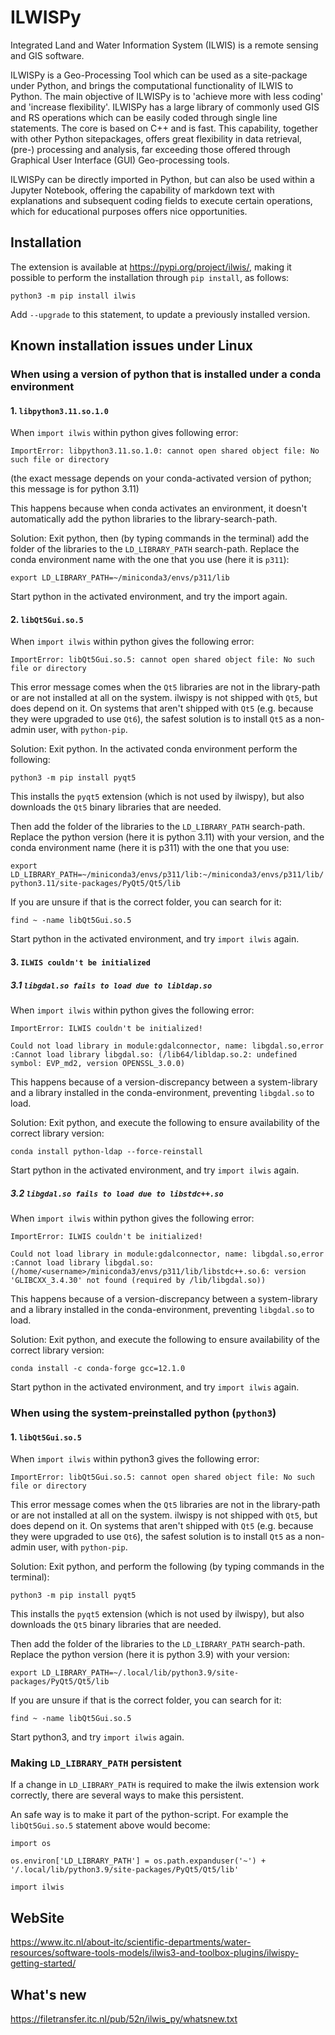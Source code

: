 # ILWISPy
Integrated Land and Water Information System (ILWIS) is a remote sensing and GIS software.

ILWISPy is a Geo-Processing Tool which can be used as a site-package under Python, and brings the computational functionality of ILWIS to Python. The main objective of ILWISPy is to 'achieve more with less coding' and 'increase flexibility'. ILWISPy has a large library of commonly used GIS and RS operations which can be easily coded through single line statements. The core is based on C++ and is fast. This capability, together with other Python sitepackages, offers great flexibility in data retrieval, (pre-) processing and analysis, far exceeding those offered through Graphical User Interface (GUI) Geo-processing tools.

ILWISPy can be directly imported in Python, but can also be used within a Jupyter Notebook, offering the capability of markdown text with explanations and subsequent coding fields to execute certain operations, which for educational purposes offers nice opportunities.

## Installation
The extension is available at https://pypi.org/project/ilwis/, making it possible to perform the installation through `pip install`, as follows:

`python3 -m pip install ilwis`

Add `--upgrade` to this statement, to update a previously installed version.

## Known installation issues under Linux

### When using a version of python that is installed under a conda environment

#### 1. `libpython3.11.so.1.0`
When `import ilwis` within python gives following error:

`ImportError: libpython3.11.so.1.0: cannot open shared object file: No such file or directory`

(the exact message depends on your conda-activated version of python; this message is for python 3.11)

This happens because when conda activates an environment, it doesn't automatically add the python libraries to the library-search-path.

Solution: Exit python, then (by typing commands in the terminal) add the folder of the libraries to the `LD_LIBRARY_PATH` search-path. Replace the conda environment name with the one that you use (here it is `p311`):

`export LD_LIBRARY_PATH=~/miniconda3/envs/p311/lib`

Start python in the activated environment, and try the import again.

#### 2. `libQt5Gui.so.5`
When `import ilwis` within python gives the following error:

`ImportError: libQt5Gui.so.5: cannot open shared object file: No such file or directory`

This error message comes when the `Qt5` libraries are not in the library-path or are not installed at all on the system.
ilwispy is not shipped with `Qt5`, but does depend on it. On systems that aren't shipped with `Qt5` (e.g. because they were upgraded to use `Qt6`), the safest solution is to install `Qt5` as a non-admin user, with `python-pip`.

Solution: Exit python. In the activated conda environment perform the following:

`python3 -m pip install pyqt5`

This installs the `pyqt5` extension (which is not used by ilwispy), but also downloads the `Qt5` binary libraries that are needed.

Then add the folder of the libraries to the `LD_LIBRARY_PATH` search-path. Replace the python version (here it is python 3.11) with your version, and the conda environment name (here it is p311) with the one that you use:

`export LD_LIBRARY_PATH=~/miniconda3/envs/p311/lib:~/miniconda3/envs/p311/lib/python3.11/site-packages/PyQt5/Qt5/lib`

If you are unsure if that is the correct folder, you can search for it:

`find ~ -name libQt5Gui.so.5`

Start python in the activated environment, and try `import ilwis` again.

#### 3. `ILWIS couldn't be initialized`

##### 3.1 `libgdal.so fails to load due to libldap.so`

When `import ilwis` within python gives the following error:

`ImportError: ILWIS couldn't be initialized!`

`Could not load library in module:gdalconnector, name: libgdal.so,error :Cannot load library libgdal.so: (/lib64/libldap.so.2: undefined symbol: EVP_md2, version OPENSSL_3.0.0)`

This happens because of a version-discrepancy between a system-library and a library installed in the conda-environment, preventing `libgdal.so` to load.

Solution: Exit python, and execute the following to ensure availability of the correct library version:

`conda install python-ldap --force-reinstall`

Start python in the activated environment, and try `import ilwis` again.

##### 3.2 `libgdal.so fails to load due to libstdc++.so`

When `import ilwis` within python gives the following error:

`ImportError: ILWIS couldn't be initialized!`

`Could not load library in module:gdalconnector, name: libgdal.so,error :Cannot load library libgdal.so: (/home/<username>/miniconda3/envs/p311/lib/libstdc++.so.6: version 'GLIBCXX_3.4.30' not found (required by /lib/libgdal.so))`

This happens because of a version-discrepancy between a system-library and a library installed in the conda-environment, preventing `libgdal.so` to load.

Solution: Exit python, and execute the following to ensure availability of the correct library version:

`conda install -c conda-forge gcc=12.1.0`

Start python in the activated environment, and try `import ilwis` again.

### When using the system-preinstalled python (`python3`)

#### 1. `libQt5Gui.so.5`
When `import ilwis` within python3 gives the following error:

`ImportError: libQt5Gui.so.5: cannot open shared object file: No such file or directory`

This error message comes when the `Qt5` libraries are not in the library-path or are not installed at all on the system.
ilwispy is not shipped with `Qt5`, but does depend on it. On systems that aren't shipped with `Qt5` (e.g. because they were upgraded to use `Qt6`), the safest solution is to install `Qt5` as a non-admin user, with `python-pip`.

Solution: Exit python, and perform the following (by typing commands in the terminal):

`python3 -m pip install pyqt5`

This installs the `pyqt5` extension (which is not used by ilwispy), but also downloads the `Qt5` binary libraries that are needed.

Then add the folder of the libraries to the `LD_LIBRARY_PATH` search-path. Replace the python version (here it is python 3.9) with your version:

`export LD_LIBRARY_PATH=~/.local/lib/python3.9/site-packages/PyQt5/Qt5/lib`

If you are unsure if that is the correct folder, you can search for it:

`find ~ -name libQt5Gui.so.5`

Start python3, and try `import ilwis` again.

### Making `LD_LIBRARY_PATH` persistent
If a change in `LD_LIBRARY_PATH` is required to make the ilwis extension work correctly, there are several ways to make this persistent.

An safe way is to make it part of the python-script. For example the `libQt5Gui.so.5` statement above would become:

`import os`

`os.environ['LD_LIBRARY_PATH'] = os.path.expanduser('~') + '/.local/lib/python3.9/site-packages/PyQt5/Qt5/lib'`

`import ilwis`

## WebSite

https://www.itc.nl/about-itc/scientific-departments/water-resources/software-tools-models/ilwis3-and-toolbox-plugins/ilwispy-getting-started/

## What's new

https://filetransfer.itc.nl/pub/52n/ilwis_py/whatsnew.txt

